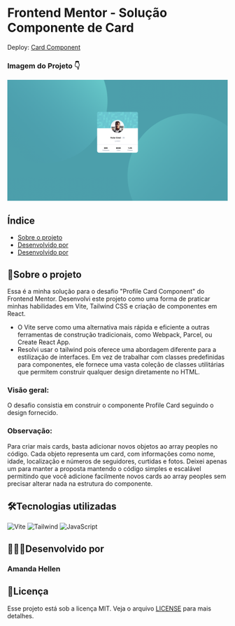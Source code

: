 # Frontend Mentor - Solução Componente de Card

Deploy: [Card Component](https://amandaadev.github.io/profile-card-component-main/)

### Imagem do Projeto 👇

![Imagem do projeto](./src/assets/profile-card.png)

## Índice

- <a href="#sobre-o-projeto">Sobre o projeto</a>
- <a href="#tecnologias-utilizadas"> Desenvolvido por</a>
- <a href="#desenvolvido-por"> Desenvolvido por</a>

## 📝Sobre o projeto

Essa é a minha solução para o desafio "Profile Card Component" do Frontend Mentor. Desenvolvi este projeto como uma forma de praticar minhas habilidades em Vite, Tailwind CSS e criação de componentes em React.

- O Vite serve como uma alternativa mais rápida e eficiente a outras ferramentas de construção tradicionais, como Webpack, Parcel, ou Create React App.
- Resolvi usar o tailwind pois oferece uma abordagem diferente para a estilização de interfaces. Em vez de trabalhar com classes predefinidas para componentes, ele fornece uma vasta coleção de classes utilitárias que permitem construir qualquer design diretamente no HTML.

### **Visão geral:**

O desafio consistia em construir o componente Profile Card
seguindo o design fornecido.

### **Observação:**

Para criar mais cards, basta adicionar novos objetos ao array peoples no código. Cada objeto representa um card, com informações como nome, idade, localização e números de seguidores, curtidas e fotos. Deixei apenas um para manter a proposta mantendo o código simples e escalável permitindo que você adicione facilmente novos cards ao array peoples sem precisar alterar nada na estrutura do componente.

## 🛠Tecnologias utilizadas

<div>
<img alt="Vite" height="50" width="60" src="https://cdn.jsdelivr.net/gh/devicons/devicon@latest/icons/vitejs/vitejs-original.svg">
<img alt="Tailwind" height="50" width="60" src="https://cdn.jsdelivr.net/gh/devicons/devicon@latest/icons/tailwindcss/tailwindcss-original.svg">
<img alt="JavaScript" height="50" width="60" src="https://cdn.jsdelivr.net/gh/devicons/devicon/icons/javascript/javascript-original.svg">
</div>

## 👩🏽‍💻Desenvolvido por

### Amanda Hellen

## 📌Licença

Esse projeto está sob a licença MIT. Veja o arquivo [LICENSE](LICENSE) para mais detalhes.
